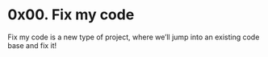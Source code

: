 # 0x00. Fix my code
Fix my code is a new type of project, where we’ll jump into an existing code base and fix it!
